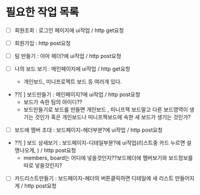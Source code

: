 # 필요한 작업 목록

* [ ] 회원조회 : 로그인 페이지에 ui작업 /  http get요청 

* [ ] 회원가입 : http post요청  

* [ ] 팀 만들기 : 아마 헤더?에 ui작업 / http post요청 

* [ ] 나의 보드 보기 : 메인페이지에 ui작업 / http get요청 
    * 개인보드, 미니프로젝트 보드 등 여러개 있다.
    
* ??[ ] 보드만들기 : 메인페이지?에 ui작업 / http post요청   
    * 보드가 속한 팀의 아이디??
    * 보드만들기로 보드를 만들면 개인보드 , 미니프젝 보드말고 다른 보드영역이 생기는 것인가 혹은 개인보드나 미니프젝보드에 속한 새 보드가 생기는 것인가?

* [ ] 보드에 멤버 초대 : 보드페이지-헤더부분?에 ui작업 / http post요청   

* ??[ ] 보드 상세보기 : 보드페이지-디테일부분?에 ui작업(리스트중 카드 누르면 설명나오게, ) / http post요청 
    * members, board는 어디에 넣을것인지??보드헤더에 멤버보기와 보드정보를 따로 넣을것인지?
    
* [ ] 카드리스트만들기 : 보드페이지-헤더의 버튼클릭하면 디테일에 새 리스트 만들어지게 / http post요청




